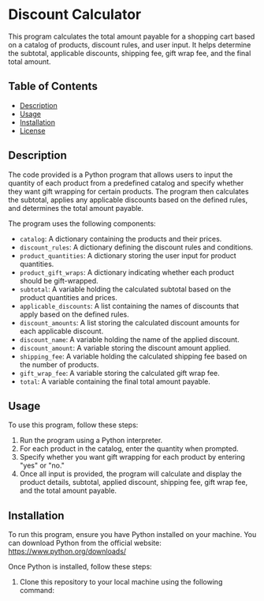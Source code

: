 # Discount Calculator

This program calculates the total amount payable for a shopping cart based on a catalog of products, discount rules, and user input. It helps determine the subtotal, applicable discounts, shipping fee, gift wrap fee, and the final total amount.

## Table of Contents
- [Description](#description)
- [Usage](#usage)
- [Installation](#installation)
- [License](#license)

## Description

The code provided is a Python program that allows users to input the quantity of each product from a predefined catalog and specify whether they want gift wrapping for certain products. The program then calculates the subtotal, applies any applicable discounts based on the defined rules, and determines the total amount payable.

The program uses the following components:
- `catalog`: A dictionary containing the products and their prices.
- `discount_rules`: A dictionary defining the discount rules and conditions.
- `product_quantities`: A dictionary storing the user input for product quantities.
- `product_gift_wraps`: A dictionary indicating whether each product should be gift-wrapped.
- `subtotal`: A variable holding the calculated subtotal based on the product quantities and prices.
- `applicable_discounts`: A list containing the names of discounts that apply based on the defined rules.
- `discount_amounts`: A list storing the calculated discount amounts for each applicable discount.
- `discount_name`: A variable holding the name of the applied discount.
- `discount_amount`: A variable storing the discount amount applied.
- `shipping_fee`: A variable holding the calculated shipping fee based on the number of products.
- `gift_wrap_fee`: A variable storing the calculated gift wrap fee.
- `total`: A variable containing the final total amount payable.

## Usage

To use this program, follow these steps:
1. Run the program using a Python interpreter.
2. For each product in the catalog, enter the quantity when prompted.
3. Specify whether you want gift wrapping for each product by entering "yes" or "no."
4. Once all input is provided, the program will calculate and display the product details, subtotal, applied discount, shipping fee, gift wrap fee, and the total amount payable.

## Installation

To run this program, ensure you have Python installed on your machine. You can download Python from the official website: https://www.python.org/downloads/

Once Python is installed, follow these steps:
1. Clone this repository to your local machine using the following command:
